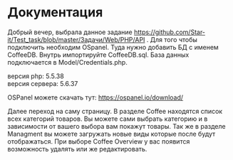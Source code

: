 # Документация
Добрый вечер, выбрала данное задание https://github.com/Star-it/Test_task/blob/master/Задачи/Web/PHP/API .
Для того чтобы подключить необходим OSpanel. Туда нужно добавить БД с именем CoffeeDB. Внутрь импортируйте СoffeeDB.sql. База данных подключается в Model/Credentials.php.

 версия php: 5.5.38      
 версия сервера: 5.6.37

OSPanel можете скачать тут:   https://ospanel.io/download/

Далее переход на саму страницу. В разделе Coffee находятся список всех категорий товаров. Вы можете сами выбрать категорию и в зависимости от вашего выбора вам покажут товары. Так же в разделе Managment вы можете загружать новые виды которые после будут отображаться. При выборе Coffee Overview у вас появится возможность удалять или же редактировать.
